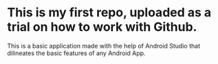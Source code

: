 <html>
	<body>
		<h1>This is my first repo, uploaded as a trial on how to work with Github.</h1>
		<p>This is a basic application made with the help of Android Studio that dilineates the basic features of any Android App.</p>
	</body>
</html>